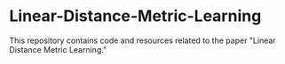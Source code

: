 # Linear-Distance-Metric-Learning
This repository contains code and resources related to the paper "Linear Distance Metric Learning." 
